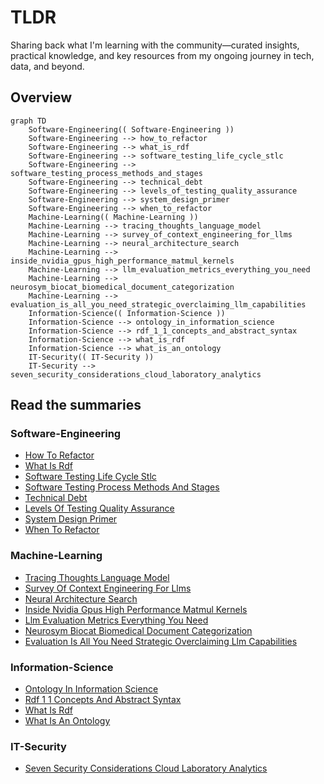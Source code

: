 # TLDR

Sharing back what I'm learning with the community—curated insights, practical knowledge, and key resources from my ongoing journey in tech, data, and beyond.

<!-- TLDR-AUTO-START -->
## Overview
```mermaid
graph TD
    Software-Engineering(( Software-Engineering ))
    Software-Engineering --> how_to_refactor
    Software-Engineering --> what_is_rdf
    Software-Engineering --> software_testing_life_cycle_stlc
    Software-Engineering --> software_testing_process_methods_and_stages
    Software-Engineering --> technical_debt
    Software-Engineering --> levels_of_testing_quality_assurance
    Software-Engineering --> system_design_primer
    Software-Engineering --> when_to_refactor
    Machine-Learning(( Machine-Learning ))
    Machine-Learning --> tracing_thoughts_language_model
    Machine-Learning --> survey_of_context_engineering_for_llms
    Machine-Learning --> neural_architecture_search
    Machine-Learning --> inside_nvidia_gpus_high_performance_matmul_kernels
    Machine-Learning --> llm_evaluation_metrics_everything_you_need
    Machine-Learning --> neurosym_biocat_biomedical_document_categorization
    Machine-Learning --> evaluation_is_all_you_need_strategic_overclaiming_llm_capabilities
    Information-Science(( Information-Science ))
    Information-Science --> ontology_in_information_science
    Information-Science --> rdf_1_1_concepts_and_abstract_syntax
    Information-Science --> what_is_rdf
    Information-Science --> what_is_an_ontology
    IT-Security(( IT-Security ))
    IT-Security --> seven_security_considerations_cloud_laboratory_analytics
```

## Read the summaries
### Software-Engineering
- [How To Refactor](knowledge/Software-Engineering/how-to-refactor.md)
- [What Is Rdf](knowledge/Software-Engineering/what-is-rdf.md)
- [Software Testing Life Cycle Stlc](knowledge/Software-Engineering/software-testing-life-cycle-stlc.md)
- [Software Testing Process Methods And Stages](knowledge/Software-Engineering/software-testing-process-methods-and-stages.md)
- [Technical Debt](knowledge/Software-Engineering/technical-debt.md)
- [Levels Of Testing Quality Assurance](knowledge/Software-Engineering/levels-of-testing-quality-assurance.md)
- [System Design Primer](knowledge/Software-Engineering/system-design-primer.md)
- [When To Refactor](knowledge/Software-Engineering/when-to-refactor.md)

### Machine-Learning
- [Tracing Thoughts Language Model](knowledge/Machine-Learning/tracing-thoughts-language-model.md)
- [Survey Of Context Engineering For Llms](knowledge/Machine-Learning/survey-of-context-engineering-for-llms.md)
- [Neural Architecture Search](knowledge/Machine-Learning/neural-architecture-search.md)
- [Inside Nvidia Gpus High Performance Matmul Kernels](knowledge/Machine-Learning/inside-nvidia-gpus-high-performance-matmul-kernels.md)
- [Llm Evaluation Metrics Everything You Need](knowledge/Machine-Learning/llm-evaluation-metrics-everything-you-need.md)
- [Neurosym Biocat Biomedical Document Categorization](knowledge/Machine-Learning/neurosym-biocat-biomedical-document-categorization.md)
- [Evaluation Is All You Need Strategic Overclaiming Llm Capabilities](knowledge/Machine-Learning/evaluation-is-all-you-need-strategic-overclaiming-llm-capabilities.md)

### Information-Science
- [Ontology In Information Science](knowledge/Information-Science/ontology-in-information-science.md)
- [Rdf 1 1 Concepts And Abstract Syntax](knowledge/Information-Science/rdf-1-1-concepts-and-abstract-syntax.md)
- [What Is Rdf](knowledge/Information-Science/what-is-rdf.md)
- [What Is An Ontology](knowledge/Information-Science/what-is-an-ontology.md)

### IT-Security
- [Seven Security Considerations Cloud Laboratory Analytics](knowledge/IT-Security/seven-security-considerations-cloud-laboratory-analytics.md)

<!-- TLDR-AUTO-END -->






























